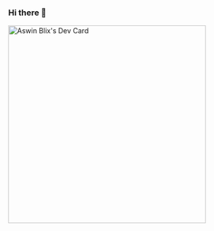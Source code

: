 ### Hi there 👋

<a href="https://app.daily.dev/aswinblix"><img src="https://api.daily.dev/devcards/5fc9fdaa39814a3d9f1554ba74c6bb11.png?r=4rs" width="400" alt="Aswin Blix's Dev Card"/></a>

<!--
**bnp-aswin/bnp-aswin** is a ✨ _special_ ✨ repository because its `README.md` (this file) appears on your GitHub profile.

Here are some ideas to get you started:

- 🔭 I’m currently working on ...
- 🌱 I’m currently learning ...
- 👯 I’m looking to collaborate on ...
- 🤔 I’m looking for help with ...
- 💬 Ask me about ...
- 📫 How to reach me: ...
- 😄 Pronouns: ...
- ⚡ Fun fact: ...
-->
